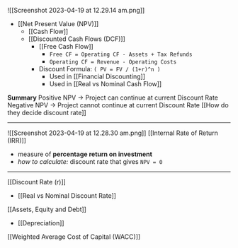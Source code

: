 ![[Screenshot 2023-04-19 at 12.29.14 am.png]]
- [[Net Present Value (NPV)]]
	- [[Cash Flow]]
	- [[Discounted Cash Flows (DCF)]]
		- [[Free Cash Flow]] 
			- `Free CF = Operating CF - Assets + Tax Refunds`
			- `Operating CF = Revenue - Operating Costs`
		- Discount Formula: `( PV = FV / (1+r)^n )`
			- Used in [[Financial Discounting]]
			- Used in [[Real vs Nominal Cash Flow]]

**Summary**
Positive NPV -> Project can continue at current Discount Rate
Negative NPV -> Project cannot continue at current Discount Rate
[[How do they decide discount rate]]

___
![[Screenshot 2023-04-19 at 12.28.30 am.png]]
[[Internal Rate of Return (IRR)]]
- measure of **percentage return on investment**
- *how to calculate:* discount rate that gives `NPV = 0`
___
[[Discount Rate (r)]]
- [[Real vs Nominal Discount Rate]]

[[Assets, Equity and Debt]]
- [[Depreciation]]

[[Weighted Average Cost of Capital (WACC)]]